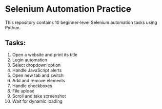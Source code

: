 # Selenium Automation Practice

This repository contains 10 beginner-level Selenium automation tasks using Python.

## Tasks:
1. Open a website and print its title
2. Login automation
3. Select dropdown option
4. Handle JavaScript alerts
5. Open new tab and switch
6. Add and remove elements
7. Handle checkboxes
8. File upload
9. Scroll and take screenshot
10. Wait for dynamic loading

